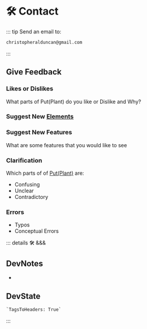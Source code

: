 
# 🛠 Contact

::: tip Send an email to:

```md
christopheralduncan@gmail.com
```

:::

## Give Feedback

### Likes or Dislikes

What parts of Put(Plant) do you like or Dislike and Why?

### Suggest New [Elements](/guide1/What/WhatElement)

### Suggest New Features

What are some features that you would like to see

### Clarification

Which parts of of [Put(Plant)](/guide1/introduction.html#what-is-putplant) are:

- Confusing
- Unclear
- Contradictory

### Errors

- Typos
- Conceptual Errors

::: details 🛠 <dev>&&&</dev>

## DevNotes

-

## DevState

```py
`TagsToHeaders: True`
```

:::

